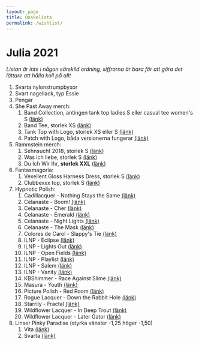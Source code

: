 ```yaml
---
layout: page
title: Önskelista
permalink: /wishlist/
---
```


# Julia 2021
*Listan är inte i någon särskild ordning, siffrorna är bara för att göra det lättare att hålla koll på allt*

1. Svarta nylonstrumpbyxor
2. Svart nagellack, typ Essie
2. Pengar
3. She Past Away merch:
    1. Band Collection, antingen tank top ladies S eller casual tee women's S [(länk)](https://shepastawayofficial.bandcamp.com/merch/band-collection)
    2. Band Tee, storlek XS [(länk)](https://shepastawayofficial.bandcamp.com/merch/band-tee)
    3. Tank Top with Logo, storlek XS eller S [(länk)](https://shepastawayofficial.bandcamp.com/merch/tank-top-with-logo)
    4. Patch with Logo, båda versionerna fungerar [(länk)](https://shepastawayofficial.bandcamp.com/merch/patch-with-logo)
4. Rammstein merch:
    1. Sehnsucht 2018, storlek S [(länk)](https://shop.rammstein.de/en/catalog/t-shirt-sehnsucht-2018.html?products_id=1605{2}16)
    2. Was ich liebe, storlek S [(länk)](https://shop.rammstein.de/en/catalog/t-shirt-was-ich-liebe.html?products_id=2053{2}16)
    3. Du Ich Wir Ihr, **storlek XXL** [(länk)](https://shop.rammstein.de/en/catalog/t-shirt-du-ich-wir-ihr.html?products_id=1736{2}20)
5. Fantasmagoria:
    1. Vexellent Gloss Harness Dress, storlek S [(länk)](https://fantasmagoria.shop/en/vexellent-gloss-harness-dress#/54-size-s)
    2. Clubbexxx top, storlek S [(länk)](https://fantasmagoria.shop/en/clubbexxx-top#/54-size-s)
6. Hypnotic Polish:
    1. Cadillacquer - Nothing Stays the Same [(länk)](https://www.hypnoticpolish.com/products/cadillacquer-winter-2021-nothing-stays-the-same-thermal)
    2. Celanaste - Boom! [(länk)](https://www.hypnoticpolish.com/products/celanaste-boom)
    3. Celanaste - Cher [(länk)](https://www.hypnoticpolish.com/products/celanaste-cher)
    4. Celanaste - Emerald [(länk)](https://www.hypnoticpolish.com/products/celanaste-emerald)
    5. Celanaste - Night Lights [(länk)](https://www.hypnoticpolish.com/products/celanaste-night-lights)
    6. Celanaste - The Mask [(länk)](https://www.hypnoticpolish.com/products/celanaste-the-mask)
    7. Colores de Carol - Slappy's Tie [(länk)](https://www.hypnoticpolish.com/products/colores-de-carol-slappys-tie)
    8. ILNP - Eclipse [(länk)](https://www.hypnoticpolish.com/products/ilnp-eclipse)
    9. ILNP - Lights Out [(länk)](https://www.hypnoticpolish.com/products/ilnp-lights-out)
    10. ILNP - Open Fields [(länk)](https://www.hypnoticpolish.com/products/ilnp-open-fields)
    11. ILNP - Playlist [(länk)](https://www.hypnoticpolish.com/products/ilnp-playlist)
    12. ILNP - Salem [(länk)](https://www.hypnoticpolish.com/products/ilnp-salem)
    13. ILNP - Vanity [(länk)](https://www.hypnoticpolish.com/products/ilnp-vanity)
    14. KBShimmer - Race Against Slime [(länk)](https://www.hypnoticpolish.com/products/kbshimmer-race-against-slime)
    15. Masura - Youth [(länk)](https://www.hypnoticpolish.com/products/masura-golden-collection-1457-youth)
    16. Picture Polish - Red Room [(länk)](https://www.hypnoticpolish.com/products/picture-polish-store-exclusive-red-room)
    17. Rogue Lacquer - Down the Rabbit Hole [(länk)](https://www.hypnoticpolish.com/products/rogue-lacquer-down-the-rabbit-hole)
    18. Starrily - Fractal [(länk)](https://www.hypnoticpolish.com/products/starrily-fractal)
    19. Wildflower Lacquer - In Deep Trout [(länk)](https://www.hypnoticpolish.com/products/wildflower-lacquer-in-deep-trout)
    20. Wildflower Lacquer - Later Gator [(länk)](https://www.hypnoticpolish.com/products/wildflower-lacquer-later-gator)
7. Linser Pinky Paradise (styrka vänster -1,25 höger -1,50)
    1. Vita [(länk)](https://www.pinkyparadise.com/Princess-Pinky-Cosplay-Corunus-p/f24-f33-3.htm)
    2. Svarta [(länk)](https://www.pinkyparadise.com/Hana-SPC-Barbie-Circle-Black-p/g4-hana-spc-barbie-circle-blk.htm)